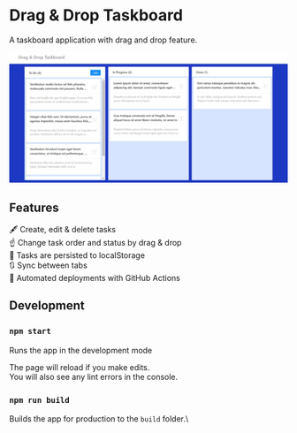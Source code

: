 # Drag & Drop Taskboard

A taskboard application with drag and drop feature. 

<img src="./screenshots/example.jpg" />


## Features

🖋 Create, edit & delete tasks  
☝ Change task order and status by drag & drop  
💾 Tasks are persisted to localStorage  
🔃 Sync between tabs  
🚀 Automated deployments with GitHub Actions  

## Development
### `npm start`

Runs the app in the development mode

The page will reload if you make edits.\
You will also see any lint errors in the console.

### `npm run build`

Builds the app for production to the `build` folder.\


